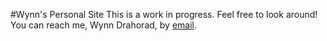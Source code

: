 #Wynn's Personal Site
This is a work in progress. Feel free to look around! You can reach me, Wynn Drahorad, by [email](mailto:wynn.drahorad@gmail.com).